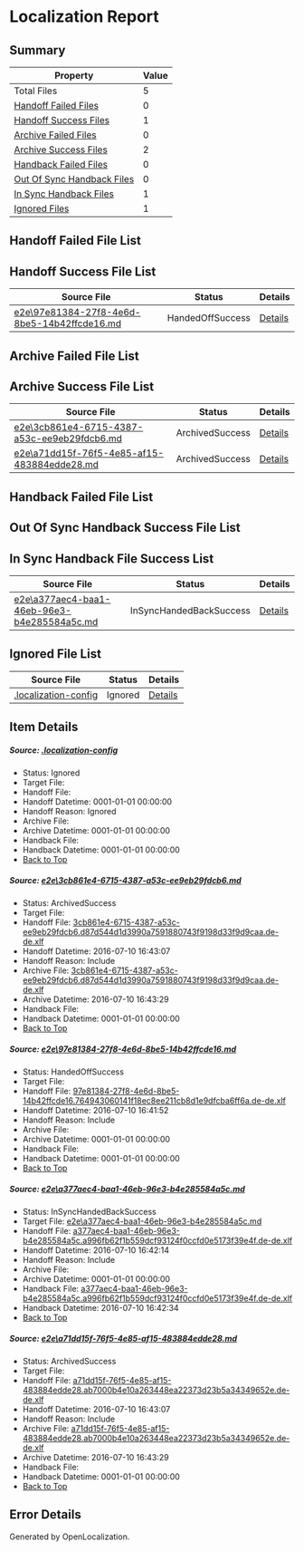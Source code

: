 # <a name='report-top'></a> Localization Report

## Summary
 Property | Value 
 -------- | ----- 
 Total Files | 5
[ Handoff Failed Files ](#handoff-failed-list)| 0
[ Handoff Success Files ](#handoff-success-list)| 1
[ Archive Failed Files ](#archive-failed-list)| 0
[ Archive Success Files ](#archive-success-list)| 2
[ Handback Failed Files ](#handback-failed-list)| 0
[ Out Of Sync Handback Files ](#outofsync-handback-success-list)| 0
[ In Sync Handback Files ](#insync-handback-success-list)| 1
[ Ignored Files ](#ignored-list)| 1

## <a name='handoff-failed-list'></a> Handoff Failed File List

## <a name='handoff-success-list'></a> Handoff Success File List
 Source File | Status | Details 
 ----------- | ------ | ------- 
 [e2e\97e81384-27f8-4e6d-8be5-14b42ffcde16.md](https://github.com/OpenLocalizationTestOrg/oltest/blob/2ce3b8f0c2ccb67d7fd2351511fc401d62bafe9e/e2e/97e81384-27f8-4e6d-8be5-14b42ffcde16.md) | HandedOffSuccess | [Details](#e06518bcf226df40f3d07bddf8f050d535e56bd92)

## <a name='archive-failed-list'></a> Archive Failed File List

## <a name='archive-success-list'></a> Archive Success File List
 Source File | Status | Details 
 ----------- | ------ | ------- 
 [e2e\3cb861e4-6715-4387-a53c-ee9eb29fdcb6.md](https://github.com/OpenLocalizationTestOrg/oltest/blob/5d6de69f8412e62e0d2917e2e1f5b49515c27a60/e2e/3cb861e4-6715-4387-a53c-ee9eb29fdcb6.md) | ArchivedSuccess | [Details](#401f17537af83bac0f1000d1891a3df732ed77451)
 [e2e\a71dd15f-76f5-4e85-af15-483884edde28.md](https://github.com/OpenLocalizationTestOrg/oltest/blob/5d6de69f8412e62e0d2917e2e1f5b49515c27a60/e2e/a71dd15f-76f5-4e85-af15-483884edde28.md) | ArchivedSuccess | [Details](#8505f5cc80cf37178494c7c6686864a6a5658df44)

## <a name='handback-failed-list'></a> Handback Failed File List

## <a name='outofsync-handback-success-list'></a> Out Of Sync Handback Success File List

## <a name='insync-handback-success-list'></a> In Sync Handback File Success List
 Source File | Status | Details 
 ----------- | ------ | ------- 
 [e2e\a377aec4-baa1-46eb-96e3-b4e285584a5c.md](https://github.com/OpenLocalizationTestOrg/oltest/blob/20c617e03e756fca04af4c110f37cfe3051877c8/e2e/a377aec4-baa1-46eb-96e3-b4e285584a5c.md) | InSyncHandedBackSuccess | [Details](#2ba4d67f72f3452e60ca8aa2665bd8fd1930fa273)

## <a name='ignored-list'></a> Ignored File List
 Source File | Status | Details 
 ----------- | ------ | ------- 
 [.localization-config](https://github.com/OpenLocalizationTestOrg/oltest/blob/5d6de69f8412e62e0d2917e2e1f5b49515c27a60/.localization-config) | Ignored | [Details](#3d4f252ac210baf56311d7e97dcc2db10974dbd20)

## Item Details
##### <a name='3d4f252ac210baf56311d7e97dcc2db10974dbd20'></a> Source: [.localization-config](https://github.com/OpenLocalizationTestOrg/oltest/blob/5d6de69f8412e62e0d2917e2e1f5b49515c27a60/.localization-config)
* Status: Ignored
* Target File: 
* Handoff File: 
* Handoff Datetime: 0001-01-01 00:00:00
* Handoff Reason: Ignored
* Archive File: 
* Archive Datetime: 0001-01-01 00:00:00
* Handback File: 
* Handback Datetime: 0001-01-01 00:00:00
* [Back to Top](#report-top)

##### <a name='401f17537af83bac0f1000d1891a3df732ed77451'></a> Source: [e2e\3cb861e4-6715-4387-a53c-ee9eb29fdcb6.md](https://github.com/OpenLocalizationTestOrg/oltest/blob/5d6de69f8412e62e0d2917e2e1f5b49515c27a60/e2e/3cb861e4-6715-4387-a53c-ee9eb29fdcb6.md)
* Status: ArchivedSuccess
* Target File: 
* Handoff File: [3cb861e4-6715-4387-a53c-ee9eb29fdcb6.d87d544d1d3990a7591880743f9198d33f9d9caa.de-de.xlf](https://github.com/OpenLocalizationTestOrg/olhandoff-e2e/blob/a8032984bc83be2179d9334bb2ec7c7ef4aa9e3d/ol-handoff/OpenLocalizationTestOrg/oltest-dede-fly/ci/ht/3cb861e4-6715-4387-a53c-ee9eb29fdcb6.d87d544d1d3990a7591880743f9198d33f9d9caa.de-de.xlf)
* Handoff Datetime: 2016-07-10 16:43:07
* Handoff Reason: Include
* Archive File: [3cb861e4-6715-4387-a53c-ee9eb29fdcb6.d87d544d1d3990a7591880743f9198d33f9d9caa.de-de.xlf](https://github.com/OpenLocalizationTestOrg/olhandoff-e2e/blob/171ed2e771a2001b1f1639bf880e133eadbddb09/ol-archive/OpenLocalizationTestOrg/oltest-dede-fly/ci/ht/3cb861e4-6715-4387-a53c-ee9eb29fdcb6.d87d544d1d3990a7591880743f9198d33f9d9caa.de-de.xlf)
* Archive Datetime: 2016-07-10 16:43:29
* Handback File: 
* Handback Datetime: 0001-01-01 00:00:00
* [Back to Top](#report-top)

##### <a name='e06518bcf226df40f3d07bddf8f050d535e56bd92'></a> Source: [e2e\97e81384-27f8-4e6d-8be5-14b42ffcde16.md](https://github.com/OpenLocalizationTestOrg/oltest/blob/2ce3b8f0c2ccb67d7fd2351511fc401d62bafe9e/e2e/97e81384-27f8-4e6d-8be5-14b42ffcde16.md)
* Status: HandedOffSuccess
* Target File: 
* Handoff File: [97e81384-27f8-4e6d-8be5-14b42ffcde16.764943060141f18ec8ee211cb8d1e9dfcba6ff6a.de-de.xlf](https://github.com/OpenLocalizationTestOrg/olhandoff-e2e/blob/c052cab1a4f8de5a58e711323bf3cd2522a42df9/ol-handoff/OpenLocalizationTestOrg/oltest-dede-fly/ci/ht/97e81384-27f8-4e6d-8be5-14b42ffcde16.764943060141f18ec8ee211cb8d1e9dfcba6ff6a.de-de.xlf)
* Handoff Datetime: 2016-07-10 16:41:52
* Handoff Reason: Include
* Archive File: 
* Archive Datetime: 0001-01-01 00:00:00
* Handback File: 
* Handback Datetime: 0001-01-01 00:00:00
* [Back to Top](#report-top)

##### <a name='2ba4d67f72f3452e60ca8aa2665bd8fd1930fa273'></a> Source: [e2e\a377aec4-baa1-46eb-96e3-b4e285584a5c.md](https://github.com/OpenLocalizationTestOrg/oltest/blob/20c617e03e756fca04af4c110f37cfe3051877c8/e2e/a377aec4-baa1-46eb-96e3-b4e285584a5c.md)
* Status: InSyncHandedBackSuccess
* Target File: [e2e\a377aec4-baa1-46eb-96e3-b4e285584a5c.md](https://github.com/OpenLocalizationTestOrg/oltest-dede-fly/blob/4ee28c381d7340c12b9559c65cb12e1df7de9b9d/e2e/a377aec4-baa1-46eb-96e3-b4e285584a5c.md)
* Handoff File: [a377aec4-baa1-46eb-96e3-b4e285584a5c.a996fb62f1b559dcf93124f0ccfd0e5173f39e4f.de-de.xlf](https://github.com/OpenLocalizationTestOrg/olhandoff-e2e/blob/8cff00d891e264503f9274a8e02be4d734ddb175/ol-handoff/OpenLocalizationTestOrg/oltest-dede-fly/ci/ht/a377aec4-baa1-46eb-96e3-b4e285584a5c.a996fb62f1b559dcf93124f0ccfd0e5173f39e4f.de-de.xlf)
* Handoff Datetime: 2016-07-10 16:42:14
* Handoff Reason: Include
* Archive File: 
* Archive Datetime: 0001-01-01 00:00:00
* Handback File: [a377aec4-baa1-46eb-96e3-b4e285584a5c.a996fb62f1b559dcf93124f0ccfd0e5173f39e4f.de-de.xlf](https://github.com/OpenLocalizationTestOrg/olhandback-e2e/blob/3e99379e582106301c401426e16f17743f4d1459/ol-handback/OpenLocalizationTestOrg/oltest-dede-fly/ci/ht/a377aec4-baa1-46eb-96e3-b4e285584a5c.a996fb62f1b559dcf93124f0ccfd0e5173f39e4f.de-de.xlf)
* Handback Datetime: 2016-07-10 16:42:34
* [Back to Top](#report-top)

##### <a name='8505f5cc80cf37178494c7c6686864a6a5658df44'></a> Source: [e2e\a71dd15f-76f5-4e85-af15-483884edde28.md](https://github.com/OpenLocalizationTestOrg/oltest/blob/5d6de69f8412e62e0d2917e2e1f5b49515c27a60/e2e/a71dd15f-76f5-4e85-af15-483884edde28.md)
* Status: ArchivedSuccess
* Target File: 
* Handoff File: [a71dd15f-76f5-4e85-af15-483884edde28.ab7000b4e10a263448ea22373d23b5a34349652e.de-de.xlf](https://github.com/OpenLocalizationTestOrg/olhandoff-e2e/blob/a8032984bc83be2179d9334bb2ec7c7ef4aa9e3d/ol-handoff/OpenLocalizationTestOrg/oltest-dede-fly/ci/ht/a71dd15f-76f5-4e85-af15-483884edde28.ab7000b4e10a263448ea22373d23b5a34349652e.de-de.xlf)
* Handoff Datetime: 2016-07-10 16:43:07
* Handoff Reason: Include
* Archive File: [a71dd15f-76f5-4e85-af15-483884edde28.ab7000b4e10a263448ea22373d23b5a34349652e.de-de.xlf](https://github.com/OpenLocalizationTestOrg/olhandoff-e2e/blob/171ed2e771a2001b1f1639bf880e133eadbddb09/ol-archive/OpenLocalizationTestOrg/oltest-dede-fly/ci/ht/a71dd15f-76f5-4e85-af15-483884edde28.ab7000b4e10a263448ea22373d23b5a34349652e.de-de.xlf)
* Archive Datetime: 2016-07-10 16:43:29
* Handback File: 
* Handback Datetime: 0001-01-01 00:00:00
* [Back to Top](#report-top)


## Error Details

Generated by OpenLocalization.
